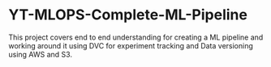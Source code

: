 # YT-MLOPS-Complete-ML-Pipeline
This project covers end to end  understanding for creating a ML pipeline and working around it using DVC for experiment tracking and Data versioning using AWS and S3.
